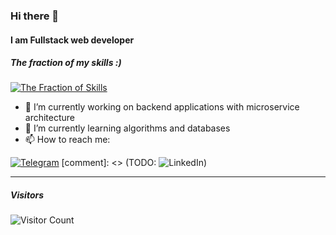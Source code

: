 ### Hi there 👋
#### I am Fullstack web developer
##### The fraction of my skills :)
[![The Fraction of Skills](https://skillicons.dev/icons?i=html,css,sass,bootstrap,py,flask,django,js,ts,react,redux,nodejs,express,electron,bash,bitbucket,github,git,jquery,linux,debian,ubuntu,mongodb,rabbitmq,redis,obsidian,postman,md,vim,vscode)](https://skillicons.dev)

- 🔭 I’m currently working on backend applications with microservice architecture
- 🌱 I’m currently learning algorithms and databases
- 📫 How to reach me:

[![Telegram](https://img.shields.io/badge/Telegram-2CA5E0?style=for-the-badge&logo=telegram&logoColor=white)](https://t.me/alexander_pershin_dev)
[comment]: <> (TODO: ![LinkedIn](https://img.shields.io/badge/linkedin-%230077B5.svg?style=for-the-badge&logo=linkedin&logoColor=white))

---

##### Visitors
![Visitor Count](https://profile-counter.glitch.me/AlexanderPershin/count.svg)
